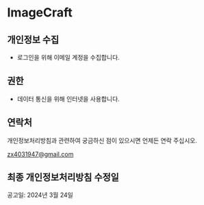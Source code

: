 # ImageCraft

## 개인정보 수집
- 로그인을 위해 이메일 계정을 수집합니다.

## 권한
- 데이터 통신을 위해 인터넷을 사용합니다.

## 연락처
개인정보처리방침과 관련하여 궁금하신 점이 있으시면 언제든 연락 주십시오.

zx4031947@gmail.com


## 최종 개인정보처리방침 수정일
공고일: 2024년 3월 24일
